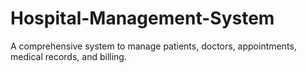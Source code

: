 # Hospital-Management-System
A comprehensive system to manage patients, doctors, appointments, medical records, and billing.
